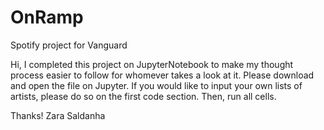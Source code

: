 # OnRamp
Spotify project for Vanguard

Hi, I completed this project on JupyterNotebook to make my thought process easier to follow for whomever takes a look at it.
Please download and open the file on Jupyter.
If you would like to input your own lists of artists, please do so on the first code section.
Then, run all cells.

Thanks!
Zara Saldanha
